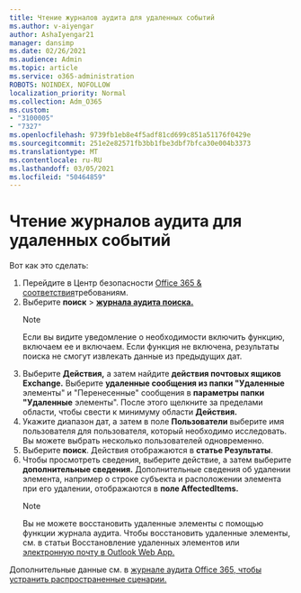 ```yaml
---
title: Чтение журналов аудита для удаленных событий
ms.author: v-aiyengar
author: AshaIyengar21
manager: dansimp
ms.date: 02/26/2021
ms.audience: Admin
ms.topic: article
ms.service: o365-administration
ROBOTS: NOINDEX, NOFOLLOW
localization_priority: Normal
ms.collection: Adm_O365
ms.custom:
- "3100005"
- "7327"
ms.openlocfilehash: 9739fb1eb8e4f5adf81cd699c851a51176f0429e
ms.sourcegitcommit: 251e2e82571fb3bb1fbe3dbf7bfca30e004b3373
ms.translationtype: MT
ms.contentlocale: ru-RU
ms.lasthandoff: 03/05/2021
ms.locfileid: "50464859"
---
```

# <a name="read-the-audit-logs-for-deleted-events"></a>Чтение журналов аудита для удаленных событий

Вот как это сделать:

1. Перейдите в Центр безопасности [Office 365 & соответствия](https://go.microsoft.com/fwlink/p/?linkid=2077143)требованиям.
1. Выберите **поиск**  >  [**журнала аудита поиска.**](https://go.microsoft.com/fwlink/?linkid=2103759)
    > [!NOTE]
    > Если вы видите уведомление о необходимости включить функцию, включаем ее и включаем. Если функция не включена, результаты поиска не смогут извлекать данные из предыдущих дат.
1. Выберите **Действия,** а затем найдите **действия почтовых ящиков Exchange.** Выберите **удаленные сообщения из папки "Удаленные** элементы" и "Перенесенные" сообщения в **параметры папки "Удаленные** элементы". После этого щелкните за пределами области, чтобы свести к минимуму области **Действия.**
1. Укажите диапазон дат, а затем в поле **Пользователи** выберите имя пользователя для пользователя, который необходимо исследовать. Вы можете выбрать несколько пользователей одновременно.
1. Выберите **поиск**. Действия отображаются в **статье Результаты**.
1. Чтобы просмотреть сведения, выберите действие, а затем выберите **дополнительные сведения.** Дополнительные сведения об удалении элемента, например о строке субъекта и расположении элемента при его удалении, отображаются в **поле AffectedItems.**
    > [!NOTE]
    > Вы не можете восстановить удаленные элементы с помощью функции журнала аудита. Чтобы восстановить удаленные элементы, см. в статьи Восстановление удаленных элементов или [электронную почту в Outlook Web App.](https://go.microsoft.com/fwlink/?linkid=2103759)

Дополнительные данные см. в [журнале аудита Office 365, чтобы устранить распространенные сценарии.](https://go.microsoft.com/fwlink/?linkid=2103944)
